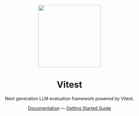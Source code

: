 <p align="center">
<img src="https://user-images.githubusercontent.com/11247099/145112184-a9ff6727-661c-439d-9ada-963124a281f7.png" height="200">
</p>

<h1 align="center">
Vitest
</h1>
<p align="center">
Next generation LLM evaluation framework powered by Vitest.
<p>
<div align="center">
  <a href="https://viteval.dev/">Documentation</a> —
  <a href="https://viteval.dev/guide">Getting Started Guide</a> 
</div>

<!-- Add discord -->
<!-- <h3 align="center">
<a href="https://chat.vitest.dev"><i>Get involved!</i></a>
</h3> -->
